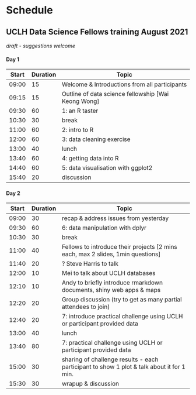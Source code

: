 # Schedule

## UCLH Data Science Fellows training August 2021

*draft - suggestions welcome*

#### Day 1

Start | Duration | Topic
 ---  | ---      | ---------
09:00 | 15       |   Welcome & Introductions from all participants
09:15 | 15       |   Outline of data science fellowship [Wai Keong Wong] 
09:30 | 60       |   1: an R taster
10:30 | 30       |   break
11:00 | 60       |   2: intro to R
12:00 | 60       |   3: data cleaning exercise
13:00 | 40       |   lunch
13:40 | 60       |   4: getting data into R
14:40 | 60       |   5: data visualisation with ggplot2
15:40 | 20       |   discussion


#### Day 2
Start | Duration | Topic
 ---  | ---      | ---------
09:00 | 30       |   recap & address issues from yesterday
09:30 | 60       |   6: data manipulation with dplyr
10:30 | 30       |   break
11:00 | 40       |   Fellows to introduce their projects [2 mins each, max 2 slides, 1min questions]
11:40 | 20       |   ? Steve Harris to talk
12:00 | 10       |   Mei to talk about UCLH databases
12:10 | 10       |   Andy to briefly introduce rmarkdown documents, shiny web apps & maps
12:20 | 20       |   Group discussion (try to get as many partial attendees to join)
12:40 | 20       |   7: introduce practical challenge using UCLH or participant provided data
13:00 | 40       |   lunch
13:40 | 80       |   7: practical challenge using UCLH or participant provided data
15:00 | 30       |   sharing of challenge results - each participant to show 1 plot & talk about it for 1 min.
15:30 | 30       |   wrapup & discussion


